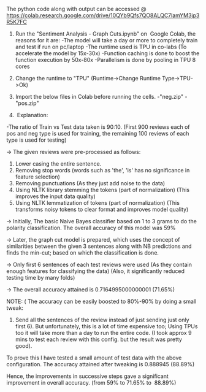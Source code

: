 The python code along with output can be accessed @ https://colab.research.google.com/drive/10QYb9Qfs7QO8ALQC7lamYM3jp3R5K7FC

1. Run the "Sentiment Analysis - Graph Cuts.ipynb" on  Google Colab, the reasons for it are:
-The model will take a day or more to completely train and test if run on pc/laptop
-The runtime used is TPU in co-labs (To accelerate the model by 15x-30x)
-Function caching is done to boost the function execution by 50x-80x
-Parallelism is done by pooling in TPU 8 cores

2. Change the runtime to "TPU" (Runtime->Change Runtime Type->TPU->Ok)

3. Import the below files in Colab before running the cells.
-"neg.zip"
-"pos.zip"

3.  Explanation:

-The ratio of Train vs Test data taken is 90:10.
(First 900 reviews each of pos and neg type is used for training, the remaining 100 reviews of each type is used for testing)

-> The given reviews were pre-processed as follows:
1. Lower casing the entire sentence.
2. Removing stop words (words such as 'the', 'is' has no significance in feature selection)
3. Removing punctuations (As they just add noise to the data)
4. Using NLTK library stemming the tokens (part of normalization) (This improves the input data quality)
5. Using NLTK lemmatization of tokens (part of normalization) (This transforms noisy tokens to clear format and improves model quality)

-> Initially, The basic Naive Bayes classifier based on 1 to 3 grams to do the polarity classification. The overall accuracy of this model was 59%

-> Later, the graph cut model is prepared, which uses the concept of similarities between the given 3 sentences along with NB predictions and finds the min-cut; based on which the classification is done.

-> Only first 6 sentences of each test reviews were used (As they contain enough features for classifying the data) (Also, it significantly reduced testing time by many folds)

-> The overall accuracy attained is 0.7164995000000001 (71.65%)

NOTE:
( The accuracy can be easily boosted to 80%-90% by doing a small tweak:
1. Send all the sentences of the review instead of just sending just only first 6).
But unfortunately, this is a lot of time expensive too; Using TPUs too it will take more than a day to run the entire code.
(I took approx 9 mins to test each review with this config. but the result was pretty good).

To prove this I have tested a small amount of test data with the above configuration.
The accuracy attained after tweaking is 0.888945 (88.89%) 

Hence, the improvements in successive steps gave a significant improvement in overall accuracy. (from 59% to 71.65% to  88.89%)
